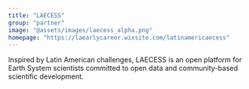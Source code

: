 ```yaml
---
title: "LAECESS"
group: "partner"
image: "@assets/images/laecess_alpha.png"
homepage: "https://laearlycareer.wixsite.com/latinamericaecess"
---
```


Inspired by Latin American challenges, LAECESS is an open platform for Earth System scientists committed to open data and community-based scientific development.
